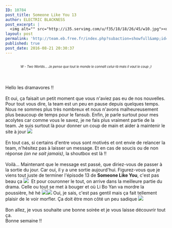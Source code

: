 ```yaml
---
ID: 10784
post_title: Someone Like You 13
author: ELECTRIC BLACKNESS
post_excerpt: |
  <img alt="" src="http://i35.servimg.com/u/f35/18/18/26/45/w10.jpg"><div align="center"><i>W - Two Worlds... Je pense que tout le monde le conna&icirc;t celui-l&agrave; mais il vaut le coup ;)<br></i></div><br><br><br>Hello les dramavores !!<br><br>Et oui, &ccedil;a faisait un petit moment que vous n'aviez pas eu de nos nouvelles. Pour tout vous dire, la team est un peu en&nbsp;pause depuis quelques temps. Nous ne sommes plus tr&egrave;s nombreux et nous n'avons malheureusement plus beaucoup de temps pour le fansub. Enfin, je parle surtout pour mes acolytes car comme vous le savez, je ne fais plus vraiment partie de la team. Je suis surtout l&agrave; pour donner un coup de main<span></span> et aider &agrave; maintenir le site &agrave; jour <img src="http://team.eb.free.fr/gestion/data/emoticons/wink.gif"><br><br>En tout cas, si certains d'entre vous sont motiv&eacute;s et ont envie de relancer la team, n'h&eacute;sitez pas &agrave; laisser un message. Et en cas de soucis ou de non r&eacute;ponse <i>(on ne sait jamais)</i>, la shoutbox est l&agrave; !!<br><br>Voil&agrave;... Maintenant que le message est pass&eacute;, que diriez-vous de passer &agrave; la sortie du jour. Car oui, il y a une sortie aujourd'hui. Figurez-vous que je viens tout juste&nbsp;de terminer l'&eacute;pisode 13 de <b>Someone Like You</b>, c'est pas beau &ccedil;a  <img src="http://team.eb.free.fr/gestion/data/emoticons/tongue.gif">&nbsp; Et pour couronner le tout, on arrive dans la meilleure partie du drama. Celle ou tout se met &agrave; bouger et o&ugrave; Li Bo Yan va mordre la poussi&egrave;re, h&eacute; h&eacute; <img src="http://team.eb.free.fr/gestion/data/emoticons/laugh.gif"><img src="http://team.eb.free.fr/gestion/data/emoticons/laugh.gif"> Oui, je sais, c'est pas gentil mais &ccedil;a fait tellement plaisir de le voir morfler. &Ccedil;a doit &ecirc;tre mon c&ocirc;t&eacute; un peu sadique <img src="http://team.eb.free.fr/gestion/data/emoticons/lol.gif"><br><br>Bon allez, je vous souhaite une bonne soir&eacute;e et je vous laisse d&eacute;couvrir tout &ccedil;a.<br>Bonne semaine !!<br><br>
layout: post
permalink: 'http://team.eb.free.fr/index.php?subaction=showfull&amp;id=1471804237&amp;archive='
published: true
post_date: 2016-08-21 20:30:37
---
```

<img alt="" src="http://i35.servimg.com/u/f35/18/18/26/45/w10.jpg" style="border: none;" /><div align="center"><font size="1"><i>W - Two Worlds... Je pense que tout le monde le conna&#238;t celui-l&#224; mais il vaut le coup ;)<br /></i></font></div><br /><br /><br />Hello les dramavores !!<br /><br />Et oui, &#231;a faisait un petit moment que vous n'aviez pas eu de nos nouvelles. Pour tout vous dire, la team est un peu en&nbsp;pause depuis quelques temps. Nous ne sommes plus tr&#232;s nombreux et nous n'avons malheureusement plus beaucoup de temps pour le fansub. Enfin, je parle surtout pour mes acolytes car comme vous le savez, je ne fais plus vraiment partie de la team. Je suis surtout l&#224; pour donner un coup de main<span style="display: none; width: 0px; height: 0px;" id="transmark"></span> et aider &#224; maintenir le site &#224; jour <img src="http://team.eb.free.fr/gestion/data/emoticons/wink.gif"> <br /><br />En tout cas, si certains d'entre vous sont motiv&#233;s et ont envie de relancer la team, n'h&#233;sitez pas &#224; laisser un message. Et en cas de soucis ou de non r&#233;ponse <i>(on ne sait jamais)</i>, la shoutbox est l&#224; !!<br /><br />Voil&#224;... Maintenant que le message est pass&#233;, que diriez-vous de passer &#224; la sortie du jour. Car oui, il y a une sortie aujourd'hui. Figurez-vous que je viens tout juste&nbsp;de terminer l'&#233;pisode 13 de <b>Someone Like You</b>, c'est pas beau &#231;a  <img src="http://team.eb.free.fr/gestion/data/emoticons/tongue.gif">&nbsp; Et pour couronner le tout, on arrive dans la meilleure partie du drama. Celle ou tout se met &#224; bouger et o&#249; Li Bo Yan va mordre la poussi&#232;re, h&#233; h&#233; <img src="http://team.eb.free.fr/gestion/data/emoticons/laugh.gif"><img src="http://team.eb.free.fr/gestion/data/emoticons/laugh.gif"> Oui, je sais, c'est pas gentil mais &#231;a fait tellement plaisir de le voir morfler. &#199;a doit &#234;tre mon c&#244;t&#233; un peu sadique <img src="http://team.eb.free.fr/gestion/data/emoticons/lol.gif"><br /><br />Bon allez, je vous souhaite une bonne soir&#233;e et je vous laisse d&#233;couvrir tout &#231;a.<br />Bonne semaine !!<br /><br />